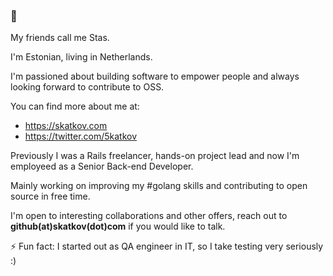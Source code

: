 ### 👋

My friends call me Stas.

I'm Estonian, living in Netherlands.

I'm passioned about building software to empower people and always looking forward to contribute to OSS.

You can find more about me at:
- https://skatkov.com
- https://twitter.com/5katkov

Previously I was a Rails freelancer, hands-on project lead and now I'm employeed as a Senior Back-end Developer.

Mainly working on improving my #golang skills and contributing to open source in free time.

I'm open to interesting collaborations and other offers, reach out to **github(at)skatkov(dot)com** if you would like to talk. 

⚡ Fun fact: I started out as QA engineer in IT, so I take testing very seriously :)
